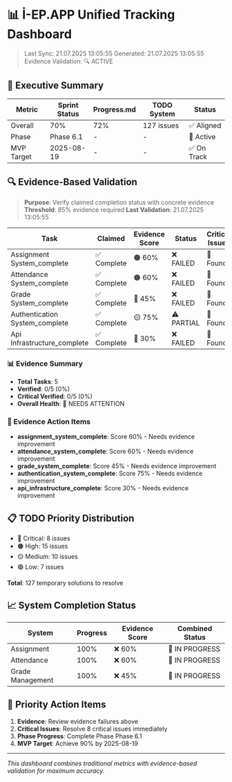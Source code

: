# 📊 İ-EP.APP Unified Tracking Dashboard

> Last Sync: 21.07.2025 13:05:55
> Generated: 21.07.2025 13:05:55
> Evidence Validation: 🔍 ACTIVE

## 🎯 Executive Summary

| Metric     | Sprint Status | Progress.md | TODO System | Status      |
| ---------- | ------------- | ----------- | ----------- | ----------- |
| Overall    | 70%           | 72%         | 127 issues  | ✅ Aligned  |
| Phase      | Phase 6.1     | -           | -           | 🔄 Active   |
| MVP Target | 2025-08-19    | -           | -           | ✅ On Track |

## 🔍 Evidence-Based Validation

> **Purpose**: Verify claimed completion status with concrete evidence
> **Threshold**: 85% evidence required
> **Last Validation**: 21.07.2025 13:05:55

| Task                           | Claimed     | Evidence Score | Status     | Critical Issues |
| ------------------------------ | ----------- | -------------- | ---------- | --------------- |
| Assignment System_complete     | ✅ Complete | 🟠 60%         | ❌ FAILED  | 🔴 Found        |
| Attendance System_complete     | ✅ Complete | 🟠 60%         | ❌ FAILED  | 🔴 Found        |
| Grade System_complete          | ✅ Complete | 🔴 45%         | ❌ FAILED  | 🔴 Found        |
| Authentication System_complete | ✅ Complete | 🟡 75%         | ⚠️ PARTIAL | 🔴 Found        |
| Api Infrastructure_complete    | ✅ Complete | 🔴 30%         | ❌ FAILED  | 🔴 Found        |

### 📊 Evidence Summary

- **Total Tasks**: 5
- **Verified**: 0/5 (0%)
- **Critical Verified**: 0/5 (0%)
- **Overall Health**: 🔴 NEEDS ATTENTION

### 🚨 Evidence Action Items

- **assignment_system_complete**: Score 60% - Needs evidence improvement
- **attendance_system_complete**: Score 60% - Needs evidence improvement
- **grade_system_complete**: Score 45% - Needs evidence improvement
- **authentication_system_complete**: Score 75% - Needs evidence improvement
- **api_infrastructure_complete**: Score 30% - Needs evidence improvement

## 📋 TODO Priority Distribution

- 🔴 Critical: 8 issues
- 🟠 High: 15 issues
- 🟡 Medium: 10 issues
- 🟢 Low: 7 issues

**Total**: 127 temporary solutions to resolve

## 📈 System Completion Status

| System           | Progress | Evidence Score | Combined Status |
| ---------------- | -------- | -------------- | --------------- |
| Assignment       | 100%     | ❌ 60%         | 🔄 IN PROGRESS  |
| Attendance       | 100%     | ❌ 60%         | 🔄 IN PROGRESS  |
| Grade Management | 100%     | ❌ 45%         | 🔄 IN PROGRESS  |

## 🚨 Priority Action Items

1. **Evidence**: Review evidence failures above
2. **Critical Issues**: Resolve 8 critical issues immediately
3. **Phase Progress**: Complete Phase Phase 6.1
4. **MVP Target**: Achieve 90% by 2025-08-19

---

_This dashboard combines traditional metrics with evidence-based validation for maximum accuracy._
